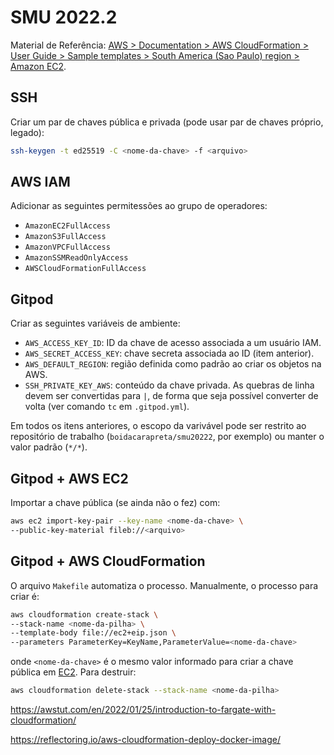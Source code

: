 # SMU 2022.2

Material de Referência: [AWS > Documentation > AWS CloudFormation > User Guide > Sample templates > South America (Sao Paulo) region > Amazon EC2](https://docs.aws.amazon.com/AWSCloudFormation/latest/UserGuide/sample-templates-services-sa-east-1.html#w2ab1c33c50c13c13).

## SSH

Criar um par de chaves pública e privada (pode usar par de chaves próprio, legado):

```sh
ssh-keygen -t ed25519 -C <nome-da-chave> -f <arquivo>
```

## AWS IAM

Adicionar as seguintes permitessões ao grupo de operadores:

- `AmazonEC2FullAccess`
- `AmazonS3FullAccess`
- `AmazonVPCFullAccess`
- `AmazonSSMReadOnlyAccess`
- `AWSCloudFormationFullAccess`

## Gitpod

Criar as seguintes variáveis de ambiente:

- `AWS_ACCESS_KEY_ID`: ID da chave de acesso associada a um usuário IAM.
- `AWS_SECRET_ACCESS_KEY`: chave secreta associada ao ID (item anterior).
- `AWS_DEFAULT_REGION`: região definida como padrão ao criar os objetos na AWS.
- `SSH_PRIVATE_KEY_AWS`: conteúdo da chave privada. As quebras de linha devem ser convertidas para `|`, de forma que seja possível converter de volta (ver comando `tc` em `.gitpod.yml`).

Em todos os itens anteriores, o escopo da varivável pode ser restrito ao repositório de trabalho (`boidacarapreta/smu20222`, por exemplo) ou manter o valor padrão (`*/*`).

## Gitpod + AWS EC2

Importar a chave pública (se ainda não o fez) com:

```sh
aws ec2 import-key-pair --key-name <nome-da-chave> \ 
--public-key-material fileb://<arquivo>
```

## Gitpod + AWS CloudFormation

O arquivo `Makefile` automatiza o processo. Manualmente, o processo para criar é:

```sh
aws cloudformation create-stack \
--stack-name <nome-da-pilha> \
--template-body file://ec2+eip.json \
--parameters ParameterKey=KeyName,ParameterValue=<nome-da-chave>
````

onde `<nome-da-chave>` é o mesmo valor informado para criar a chave pública em [EC2](#ec2). Para destruir:

```sh
aws cloudformation delete-stack --stack-name <nome-da-pilha>
```

https://awstut.com/en/2022/01/25/introduction-to-fargate-with-cloudformation/

https://reflectoring.io/aws-cloudformation-deploy-docker-image/
